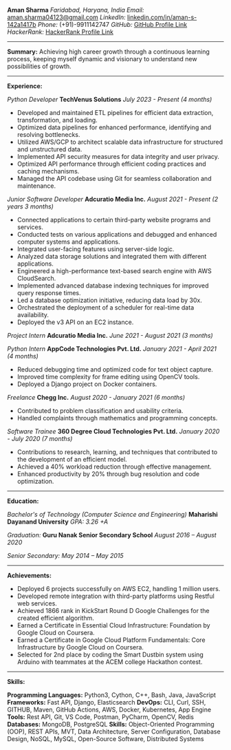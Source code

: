 **Aman Sharma**
*Faridabad, Haryana, India*
*Email:* aman.sharma04123@gmail.com
*LinkedIn:* [linkedin.com/in/aman-s-142a1417b](https://www.linkedin.com/in/aman-s-142a1417b)
*Phone:* (+91)-9911142747
*GitHub:* [GitHub Profile Link](https://github.com/yourgithubusername)
*HackerRank:* [HackerRank Profile Link](https://www.hackerrank.com/yourhackerrankusername)

---

**Summary:**
Achieving high career growth through a continuous learning process, keeping myself dynamic and visionary to understand new possibilities of growth.

---

**Experience:**

*Python Developer*
**TechVenus Solutions**
*July 2023 - Present (4 months)*
- Developed and maintained ETL pipelines for efficient data extraction, transformation, and loading.
- Optimized data pipelines for enhanced performance, identifying and resolving bottlenecks.
- Utilized AWS/GCP to architect scalable data infrastructure for structured and unstructured data.
- Implemented API security measures for data integrity and user privacy.
- Optimized API performance through efficient coding practices and caching mechanisms.
- Managed the API codebase using Git for seamless collaboration and maintenance.

*Junior Software Developer*
**Adcuratio Media Inc.**
*August 2021 - Present (2 years 3 months)*
- Connected applications to certain third-party website programs and services.
- Conducted tests on various applications and debugged and enhanced computer systems and applications.
- Integrated user-facing features using server-side logic.
- Analyzed data storage solutions and integrated them with different applications.
- Engineered a high-performance text-based search engine with AWS CloudSearch.
- Implemented advanced database indexing techniques for improved query response times.
- Led a database optimization initiative, reducing data load by 30x.
- Orchestrated the deployment of a scheduler for real-time data availability.
- Deployed the v3 API on an EC2 instance.

*Project Intern*
**Adcuratio Media Inc.**
*June 2021 - August 2021 (3 months)*

*Python Intern*
**AppCode Technologies Pvt. Ltd.**
*January 2021 - April 2021 (4 months)*
- Reduced debugging time and optimized code for text object capture.
- Improved time complexity for frame editing using OpenCV tools.
- Deployed a Django project on Docker containers.

*Freelance*
**Chegg Inc.**
*August 2020 - January 2021 (6 months)*
- Contributed to problem classification and usability criteria.
- Handled complaints through mathematics and programming concepts.

*Software Trainee*
**360 Degree Cloud Technologies Pvt. Ltd.**
*January 2020 - July 2020 (7 months)*
- Contributions to research, learning, and techniques that contributed to the development of an efficient model.
- Achieved a 40% workload reduction through effective management.
- Enhanced productivity by 20% through bug resolution and code optimization.

---

**Education:**

*Bachelor's of Technology (Computer Science and Engineering)*
**Maharishi Dayanand University**
*GPA: 3.26*
*+A*

*Graduation:*
**Guru Nanak Senior Secondary School**
*August 2016 – August 2020*

*Senior Secondary:*
*May 2014 – May 2015*

---

**Achievements:**
- Deployed 6 projects successfully on AWS EC2, handling 1 million users.
- Developed remote integration with third-party platforms using Restful web services.
- Achieved 1866 rank in KickStart Round D Google Challenges for the created efficient algorithm.
- Earned a Certificate in Essential Cloud Infrastructure: Foundation by Google Cloud on Coursera.
- Earned a Certificate in Google Cloud Platform Fundamentals: Core Infrastructure by Google Cloud on Coursera.
- Selected for 2nd place by coding the Smart Dustbin system using Arduino with teammates at the ACEM college Hackathon contest.

---

**Skills:**

**Programming Languages:** Python3, Cython, C++, Bash, Java, JavaScript
**Frameworks:** Fast API, Django, Elasticsearch
**DevOps:** CLI, Curl, SSH, GITHUB, Maven, GitHub Actions, AWS, Docker, Kubernetes, App Engine
**Tools:** Rest API, Git, VS Code, Postman, PyCharm, OpenCV, Redis
**Databases:** MongoDB, PostgreSQL
**Skills:** Object-Oriented Programming (OOP), REST APIs, MVT, Data Architecture, Server Configuration, Database Design, NoSQL, MySQL, Open-Source Software, Distributed Systems
